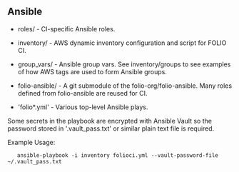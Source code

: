 Ansible
-------


*  roles/ - CI-specific Ansible roles. 

*  inventory/ - AWS dynamic inventory configuration and script for FOLIO CI.

*  group_vars/ - Ansible group vars. See inventory/groups to see examples of
  how AWS tags are used to form Ansible groups.

*  folio-ansible/ - A git submodule of the folio-org/folio-ansible.  Many roles
defined from folio-ansible are reused for CI.

*  'folio*.yml' - Various top-level Ansible plays.


Some secrets in the playbook are encrypted with Ansible Vault so the password
stored in '.vault_pass.txt' or similar plain text file is required.

  Example Usage: 

```
   ansible-playbook -i inventory folioci.yml --vault-password-file ~/.vault_pass.txt

```


